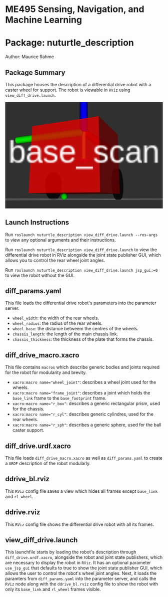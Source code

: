 # ME495 Sensing, Navigation, and Machine Learning
# Package: nuturtle_description
Author: Maurice Rahme

## Package Summary

This package houses the description of a differential drive robot with a caster wheel for support. The robot is viewable in `RViz` using `view_diff_drive.launch`.

![ddrive](media/rv_bot.png)

## Launch Instructions

Run `roslaunch nuturtle_description view_diff_drive.launch --ros-args` to view any optional arguments and their instructions.

Run `roslaunch nuturtle_description view_diff_drive.launch` to view the differential drive robot in RViz alongside the joint state publisher GUI, which allows you to control the rear wheel joint angles.

Run `roslaunch nuturtle_description view_diff_drive.launch jsp_gui:=0` to view the robot without the GUI.

## diff_params.yaml

This file loads the differential drive robot's parameters into the parameter server.

* `wheel_width`: the width of the rear wheels.
* `wheel_radius`: the radius of the rear wheels.
* `wheel_base`: the distance betweem the centres of the wheels.
* `chassis_length`: the length of the main chassis link.
* `chassis_thickness`: the thickness of the plate that forms the chassis.

## diff_drive_macro.xacro

This file contains `macros` which describe generic bodies and joints required for the robot for modularity and brevity.

* `xacro:macro name="wheel_joint"`: describes a wheel joint used for the wheels.
* `xacro:macro name="frame_joint"`: describes a joint which holds the `base_link` frame to the `base_footprint` frame.
* `xacro:macro name="r_box"`: describes a generic rectangular prism, used for the chassis.
* `xacro:macro name="r_cyl"`: describes generic cylindres, used for the rear wheels.
* `xacro:macro name="r_sph"`: describes a generic sphere, used for the ball caster support.

## diff_drive.urdf.xacro

This file loads `diff_drive_macro.xacro` as well as `diff_params.yaml` to create a `URDF` description of the robot modularly.

## ddrive_bl.rviz

This `RViz` config file saves a view which hides all frames except `base_link` and `rl_wheel`.

## ddrive.rviz

This `RViz` config file shows the differential drive robot with all its frames.

## view_diff_drive.launch

This launchfile starts by loading the robot's description through `diff_drive.urdf.xacro`, alongside the robot and joint state publishers, which are necessary to display the robot in `RViz`. It has an optional parameter `use_jsp_gui` that defaults to true to show the joint state publisher GUI, which allows the user to control the robot's wheel joint angles. Next, it loads the paramters from `diff_params.yaml` into the parameter server, and calls the `RViz` node along with the `ddrive_bl.rviz` config file to show the robot with only its `base_link` and `rl_wheel` frames visible.
